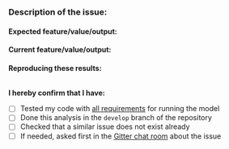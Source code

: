 ### Description of the issue:
<!-- Try to be as clear as possible: Is it something wrong/missing in the model? Is it a simulation issue -->


#### Expected feature/value/output:
<!-- How the reaction/metabolite/gene/simulation result should look (cite literature if needed). -->


#### Current feature/value/output:
<!-- How the reaction/metabolite/gene/simulation actually looks in the `main` branch. -->


#### Reproducing these results:
<!-- Please attach any code used below (if it's python code replace the word "matlab" with "python". -->
```matlab

```

**I hereby confirm that I have:**
<!-- Note: replace [ ] with [X] to check the box -->
- [ ] Tested my code with [all requirements](https://github.com/SysBioChalmers/yeast-GEM#required-software---user) for running the model
- [ ] Done this analysis in the `develop` branch of the repository
- [ ] Checked that a similar issue does not exist already
- [ ] If needed, asked first in the [Gitter chat room](https://gitter.im/SysBioChalmers/yeast-GEM) about the issue
